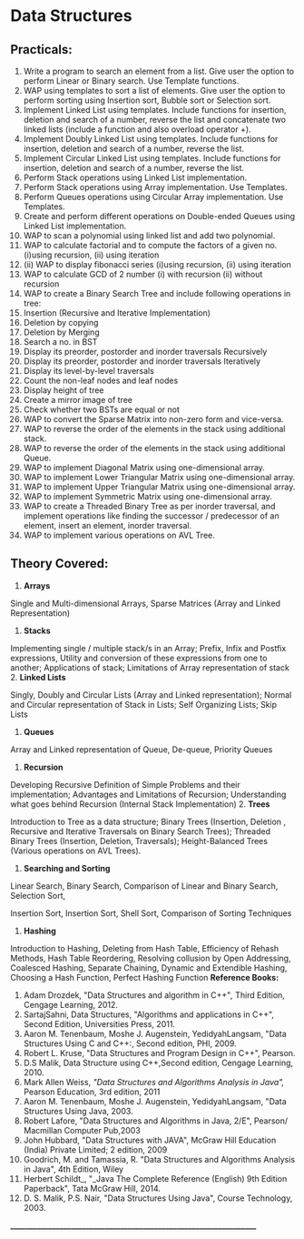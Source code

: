 # Data Structures

## Practicals:

1. Write a program to search an element from a list. Give user the option to perform Linear or Binary search. Use Template functions.
2. WAP using templates to sort a list of elements. Give user the option to perform sorting using Insertion sort, Bubble sort or Selection sort.
3. Implement Linked List using templates. Include functions for insertion, deletion and search of a number, reverse the list and concatenate two linked lists (include a function and also overload operator +).
4. Implement Doubly Linked List using templates. Include functions for insertion, deletion and search of a number, reverse the list.
5. Implement Circular Linked List using templates. Include functions for insertion, deletion and search of a number, reverse the list.
6. Perform Stack operations using Linked List implementation.
7. Perform Stack operations using Array implementation. Use Templates.
8. Perform Queues operations using Circular Array implementation. Use Templates.
9. Create and perform different operations on Double-ended Queues using Linked List implementation.
10. WAP to scan a polynomial using linked list and add two polynomial.
11. WAP to calculate factorial and to compute the factors of a given no. (i)using recursion, (ii) using iteration
12. (ii) WAP to display fibonacci series (i)using recursion, (ii) using iteration
13. WAP to calculate GCD of 2 number (i) with recursion (ii) without recursion
14. WAP to create a Binary Search Tree and include following operations in tree:
  1. Insertion (Recursive and Iterative Implementation)
  2. Deletion by copying
  3. Deletion by Merging
  4. Search a no. in BST
  5. Display its preorder, postorder and inorder traversals Recursively
  6. Display its preorder, postorder and inorder traversals Iteratively
  7. Display its level-by-level traversals
  8. Count the non-leaf nodes and leaf nodes
  9. Display height of tree
  10. Create a mirror image of tree
  11. Check whether two BSTs are equal or not
15. WAP to convert the Sparse Matrix into non-zero form and vice-versa.
16. WAP to reverse the order of the elements in the stack using additional stack.
17. WAP to reverse the order of the elements in the stack using additional Queue.
18. WAP to implement Diagonal Matrix using one-dimensional array.
19. WAP to implement Lower Triangular Matrix using one-dimensional array.
20. WAP to implement Upper Triangular Matrix using one-dimensional array.
21. WAP to implement Symmetric Matrix using one-dimensional array.
22. WAP to create a Threaded Binary Tree as per inorder traversal, and implement operations like finding the successor / predecessor of an element, insert an element, inorder traversal.
23. WAP to implement various operations on AVL Tree.


## Theory Covered:
1. **Arrays**

Single and Multi-dimensional Arrays, Sparse Matrices (Array and Linked Representation)

1. **Stacks**

Implementing single / multiple stack/s in an Array; Prefix, Infix and Postfix expressions, Utility and conversion of these expressions from one to another; Applications of stack; Limitations of Array representation of stack
2. **Linked Lists**

Singly, Doubly and Circular Lists (Array and Linked representation); Normal and Circular representation of Stack in Lists; Self Organizing Lists; Skip Lists

1. **Queues**

Array and Linked representation of Queue, De-queue, Priority Queues

1. **Recursion** 

Developing Recursive Definition of Simple Problems and their implementation; Advantages and Limitations of Recursion; Understanding what goes behind Recursion (Internal Stack Implementation)
2. **Trees**

Introduction to Tree as a data structure; Binary Trees (Insertion, Deletion , Recursive and Iterative Traversals on Binary Search Trees); Threaded Binary Trees (Insertion, Deletion, Traversals); Height-Balanced Trees (Various operations on AVL Trees).

1. **Searching and Sorting**

Linear Search, Binary Search, Comparison of Linear and Binary Search, Selection Sort,

Insertion Sort, Insertion Sort, Shell Sort, Comparison of Sorting Techniques

1. **Hashing**

Introduction to Hashing, Deleting from Hash Table, Efficiency of Rehash Methods, Hash Table Reordering, Resolving collusion by Open Addressing, Coalesced Hashing, Separate Chaining, Dynamic and Extendible Hashing, Choosing a Hash Function, Perfect Hashing Function 
**Reference Books:**

1. Adam Drozdek, "Data Structures and algorithm in C++"_,_ Third Edition, Cengage Learning, 2012.
2. SartajSahni, Data Structures, "Algorithms and applications in C++", Second Edition, Universities Press, 2011.
3. Aaron M. Tenenbaum, Moshe J. Augenstein, YedidyahLangsam, "Data Structures Using C and C++:, Second edition, PHI, 2009.
4. Robert L. Kruse, "Data Structures and Program Design in C++", Pearson.
5. D.S Malik, Data Structure using C++,Second edition, Cengage Learning, 2010.
6. Mark Allen Weiss, _"_Data Structures and Algorithms Analysis in Java"_,_ Pearson Education, 3rd edition, 2011
7. Aaron M. Tenenbaum, Moshe J. Augenstein, YedidyahLangsam, "Data Structures Using Java, 2003.
8. Robert Lafore, "Data Structures and Algorithms in Java, 2/E", Pearson/ Macmillan Computer Pub,2003
9. John Hubbard, "Data Structures with JAVA", McGraw Hill Education (India) Private Limited; 2 edition, 2009
10. Goodrich, M. and Tamassia, R. "Data Structures and Algorithms Analysis in Java", 4th Edition, Wiley
11. Herbert Schildt_, "_Java The Complete Reference (English) 9th Edition Paperback", Tata McGraw Hill, 2014.
12. D. S. Malik, P.S. Nair, "Data Structures Using Java", Course Technology, 2003. 

**\_\_\_\_\_\_\_\_\_\_\_\_\_\_\_\_\_\_\_\_\_\_\_\_\_\_\_\_\_\_\_\_\_\_\_\_\_\_\_\_\_\_\_\_\_\_\_\_\_\_\_\_\_\_\_\_\_\_\_\_\_\_\_\_\_**


